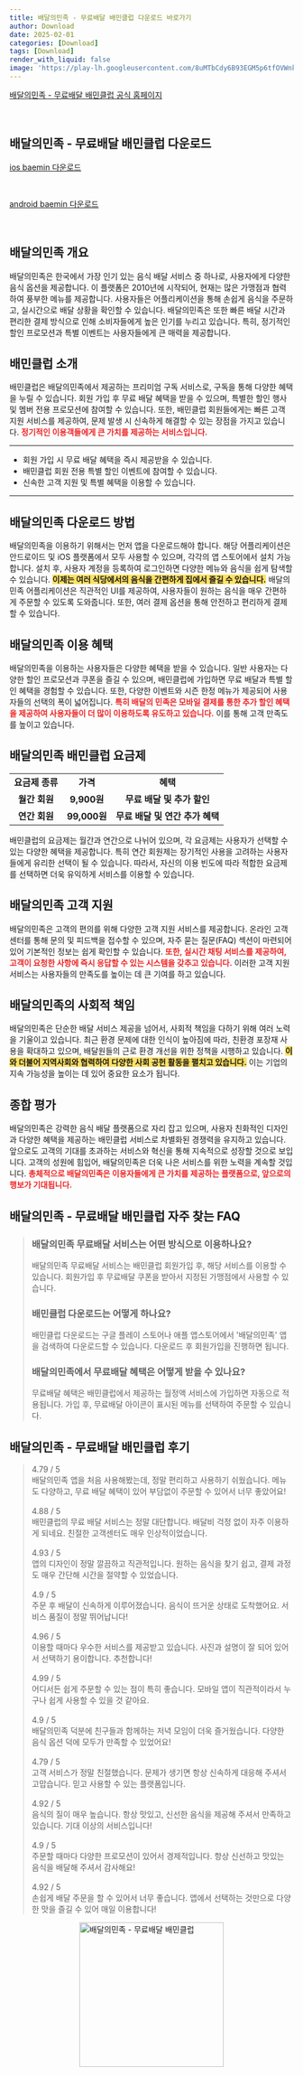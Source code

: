 ```yaml
---
title: 배달의민족 - 무료배달 배민클럽 다운로드 바로가기
author: Download
date: 2025-02-01
categories: [Download]
tags: [Download]
render_with_liquid: false
image: 'https://play-lh.googleusercontent.com/8uMTbCdy6B93EGM5p6tfOVWnkDpee5ZOVYfaBgsWciG77nxZEpjltRtaOTxsI52x8Q=s256-rw'
---
```

<p><a class='click-button' title='배달의민족 - 무료배달 배민클럽' href='https://baemin.com/' rel='nofollow'>배달의민족 - 무료배달 배민클럽 공식 홈페이지</a></p><br>
<h2 id='배달의민족 - 무료배달 배민클럽_다운로드'>배달의민족 - 무료배달 배민클럽 다운로드</h2>
<p><a class="click-button ios" title="baemin 다운로드" href="https://apps.apple.com/kr/app/%EB%B0%B0%EB%8B%AC%EC%9D%98%EB%AF%BC%EC%A1%B1-%EB%AC%B4%EB%A3%8C%EB%B0%B0%EB%8B%AC-%EB%B0%B0%EB%AF%BC%ED%81%B4%EB%9F%BD/id378084485" rel="nofollow">ios baemin 다운로드</a></p><br>
<p><a class="click-button android" title="baemin 다운로드" href="https://play.google.comhttps://play.google.com/store/apps/details?id=com.sampleapp" rel="nofollow">android baemin 다운로드</a></p><br>


<h2 id='배달의민족 개요'>배달의민족 개요</h2>

<p>배달의민족은 한국에서 가장 인기 있는 음식 배달 서비스 중 하나로, 사용자에게 다양한 음식 옵션을 제공합니다. 이 플랫폼은 2010년에 시작되어, 현재는 많은 가맹점과 협력하여 풍부한 메뉴를 제공합니다. 사용자들은 어플리케이션을 통해 손쉽게 음식을 주문하고, 실시간으로 배달 상황을 확인할 수 있습니다. 배달의민족은 또한 빠른 배달 시간과 편리한 결제 방식으로 인해 소비자들에게 높은 인기를 누리고 있습니다. 특히, 정기적인 할인 프로모션과 특별 이벤트는 사용자들에게 큰 매력을 제공합니다.</p>

<h2 id='배민클럽 소개'>배민클럽 소개</h2>

<p>배민클럽은 배달의민족에서 제공하는 프리미엄 구독 서비스로, 구독을 통해 다양한 혜택을 누릴 수 있습니다. 회원 가입 후 무료 배달 혜택을 받을 수 있으며, 특별한 할인 행사 및 멤버 전용 프로모션에 참여할 수 있습니다. 또한, 배민클럽 회원들에게는 빠른 고객 지원 서비스를 제공하여, 문제 발생 시 신속하게 해결할 수 있는 장점을 가지고 있습니다. <b><span style="color: #ee2323;">정기적인 이용객들에게 큰 가치를 제공하는 서비스입니다.</span></b></p>

<hr />

<ul>
    <li>회원 가입 시 무료 배달 혜택을 즉시 제공받을 수 있습니다.</li>
    <li>배민클럽 회원 전용 특별 할인 이벤트에 참여할 수 있습니다.</li>
    <li>신속한 고객 지원 및 특별 혜택을 이용할 수 있습니다.</li>
</ul>

<hr />

<h2 id='배달의민족 다운로드 방법'>배달의민족 다운로드 방법</h2>

<p>배달의민족을 이용하기 위해서는 먼저 앱을 다운로드해야 합니다. 해당 어플리케이션은 안드로이드 및 iOS 플랫폼에서 모두 사용할 수 있으며, 각각의 앱 스토어에서 설치 가능합니다. 설치 후, 사용자 계정을 등록하여 로그인하면 다양한 메뉴와 음식을 쉽게 탐색할 수 있습니다. <b><span style="background-color: #ffe066;">이제는 여러 식당에서의 음식을 간편하게 집에서 즐길 수 있습니다.</span></b> 배달의민족 어플리케이션은 직관적인 UI를 제공하여, 사용자들이 원하는 음식을 매우 간편하게 주문할 수 있도록 도와줍니다. 또한, 여러 결제 옵션을 통해 안전하고 편리하게 결제할 수 있습니다.</p>

<h2 id='배달의민족 이용 혜택'>배달의민족 이용 혜택</h2>

<p>배달의민족을 이용하는 사용자들은 다양한 혜택을 받을 수 있습니다. 일반 사용자는 다양한 할인 프로모션과 쿠폰을 즐길 수 있으며, 배민클럽에 가입하면 무료 배달과 특별 할인 혜택을 경험할 수 있습니다. 또한, 다양한 이벤트와 시즌 한정 메뉴가 제공되어 사용자들의 선택의 폭이 넓어집니다. <b><span style="color: #ee2323;">특히 배달의 민족은 모바일 결제를 통한 추가 할인 혜택을 제공하여 사용자들이 더 많이 이용하도록 유도하고 있습니다.</span></b> 이를 통해 고객 만족도를 높이고 있습니다.</p>

<h2 id='배달의민족 배민클럽 요금제'>배달의민족 배민클럽 요금제</h2>

<table>
    <tr>
        <td style="text-align: center; height: 17px;"><b>요금제 종류</b></td>
        <td style="text-align: center; height: 17px;"><b>가격</b></td>
        <td style="text-align: center; height: 17px;"><b>혜택</b></td>
    </tr>
    <tr>
        <td style="text-align: center; height: 17px;"><b>월간 회원</b></td>
        <td style="text-align: center; height: 17px;"><b>9,900원</b></td>
        <td style="text-align: center; height: 17px;"><b>무료 배달 및 추가 할인</b></td>
    </tr>
    <tr>
        <td style="text-align: center; height: 17px;"><b>연간 회원</b></td>
        <td style="text-align: center; height: 17px;"><b>99,000원</b></td>
        <td style="text-align: center; height: 17px;"><b>무료 배달 및 연간 추가 혜택</b></td>
    </tr>
</table>

<p>배민클럽의 요금제는 월간과 연간으로 나뉘어 있으며, 각 요금제는 사용자가 선택할 수 있는 다양한 혜택을 제공합니다. 특히 연간 회원제는 장기적인 사용을 고려하는 사용자들에게 유리한 선택이 될 수 있습니다. 따라서, 자신의 이용 빈도에 따라 적합한 요금제를 선택하면 더욱 유익하게 서비스를 이용할 수 있습니다.</p>

<h2 id='배달의민족 고객 지원'>배달의민족 고객 지원</h2>

<p>배달의민족은 고객의 편의를 위해 다양한 고객 지원 서비스를 제공합니다. 온라인 고객센터를 통해 문의 및 피드백을 접수할 수 있으며, 자주 묻는 질문(FAQ) 섹션이 마련되어 있어 기본적인 정보는 쉽게 확인할 수 있습니다. <b><span style="color: #ee2323;">또한, 실시간 채팅 서비스를 제공하여, 고객이 요청한 사항에 즉시 응답할 수 있는 시스템을 갖추고 있습니다.</span></b> 이러한 고객 지원 서비스는 사용자들의 만족도를 높이는 데 큰 기여를 하고 있습니다.</p>

<h2 id='배달의민족의 사회적 책임'>배달의민족의 사회적 책임</h2>

<p>배달의민족은 단순한 배달 서비스 제공을 넘어서, 사회적 책임을 다하기 위해 여러 노력을 기울이고 있습니다. 최근 환경 문제에 대한 인식이 높아짐에 따라, 친환경 포장재 사용을 확대하고 있으며, 배달원들의 근로 환경 개선을 위한 정책을 시행하고 있습니다. <b><span style="background-color: #ffe066;">이와 더불어 지역사회와 협력하여 다양한 사회 공헌 활동을 펼치고 있습니다.</span></b> 이는 기업의 지속 가능성을 높이는 데 있어 중요한 요소가 됩니다.</p>

<h2 id='종합 평가'>종합 평가</h2>

<p>배달의민족은 강력한 음식 배달 플랫폼으로 자리 잡고 있으며, 사용자 친화적인 디자인과 다양한 혜택을 제공하는 배민클럽 서비스로 차별화된 경쟁력을 유지하고 있습니다. 앞으로도 고객의 기대를 초과하는 서비스와 혁신을 통해 지속적으로 성장할 것으로 보입니다. 고객의 성원에 힘입어, 배달의민족은 더욱 나은 서비스를 위한 노력을 계속할 것입니다. <b><span style="color: #ee2323;">총체적으로 배달의민족은 이용자들에게 큰 가치를 제공하는 플랫폼으로, 앞으로의 행보가 기대됩니다.</span></b></p>


<h2 id='배달의민족 - 무료배달 배민클럽_자주_찾는_FAQ'>배달의민족 - 무료배달 배민클럽 자주 찾는 FAQ</h2>
<div itemscope="" itemtype="https://schema.org/FAQPage"> <blockquote> <div itemscope="" itemprop="mainEntity" itemtype="https://schema.org/Question"> <h3 itemprop="name">배달의민족 무료배달 서비스는 어떤 방식으로 이용하나요?</h3> <div itemscope="" itemprop="acceptedAnswer" itemtype="https://schema.org/Answer"> <span itemprop="text"> <p>배달의민족 무료배달 서비스는 배민클럽 회원가입 후, 해당 서비스를 이용할 수 있습니다. 회원가입 후 무료배달 쿠폰을 받아서 지정된 가맹점에서 사용할 수 있습니다.</p> </span> </div> </div> <div itemscope="" itemprop="mainEntity" itemtype="https://schema.org/Question"> <h3 itemprop="name">배민클럽 다운로드는 어떻게 하나요?</h3> <div itemscope="" itemprop="acceptedAnswer" itemtype="https://schema.org/Answer"> <span itemprop="text"> <p>배민클럽 다운로드는 구글 플레이 스토어나 애플 앱스토어에서 '배달의민족' 앱을 검색하여 다운로드할 수 있습니다. 다운로드 후 회원가입을 진행하면 됩니다.</p> </span> </div> </div> <div itemscope="" itemprop="mainEntity" itemtype="https://schema.org/Question"> <h3 itemprop="name">배달의민족에서 무료배달 혜택은 어떻게 받을 수 있나요?</h3> <div itemscope="" itemprop="acceptedAnswer" itemtype="https://schema.org/Answer"> <span itemprop="text"> <p>무료배달 혜택은 배민클럽에서 제공하는 월정액 서비스에 가입하면 자동으로 적용됩니다. 가입 후, 무료배달 아이콘이 표시된 메뉴를 선택하여 주문할 수 있습니다.</p> </span> </div> </div> </blockquote> </div>
<h2 id='배달의민족 - 무료배달 배민클럽_후기'>배달의민족 - 무료배달 배민클럽 후기</h2>
<div itemscope itemtype="https://schema.org/Product">
  <blockquote>
  <div itemprop="review" itemscope itemtype="https://schema.org/Review">
      <div itemprop="reviewRating" itemscope itemtype="https://schema.org/Rating"> <span itemprop="ratingValue">4.79</span> / <span itemprop="bestRating">5</span> </div>
      <span itemprop="reviewBody">배달의민족 앱을 처음 사용해봤는데, 정말 편리하고 사용하기 쉬웠습니다. 메뉴도 다양하고, 무료 배달 혜택이 있어 부담없이 주문할 수 있어서 너무 좋았어요!</span>
  </div>
  <br>
  <div itemprop="review" itemscope itemtype="https://schema.org/Review">
      <div itemprop="reviewRating" itemscope itemtype="https://schema.org/Rating"> <span itemprop="ratingValue">4.88</span> / <span itemprop="bestRating">5</span> </div>
      <span itemprop="reviewBody">배민클럽의 무료 배달 서비스는 정말 대단합니다. 배달비 걱정 없이 자주 이용하게 되네요. 친절한 고객센터도 매우 인상적이었습니다.</span>
  </div>
  <br>
  <div itemprop="review" itemscope itemtype="https://schema.org/Review">
      <div itemprop="reviewRating" itemscope itemtype="https://schema.org/Rating"> <span itemprop="ratingValue">4.93</span> / <span itemprop="bestRating">5</span> </div>
      <span itemprop="reviewBody">앱의 디자인이 정말 깔끔하고 직관적입니다. 원하는 음식을 찾기 쉽고, 결제 과정도 매우 간단해 시간을 절약할 수 있었습니다.</span>
  </div>
  <br>
  <div itemprop="review" itemscope itemtype="https://schema.org/Review">
      <div itemprop="reviewRating" itemscope itemtype="https://schema.org/Rating"> <span itemprop="ratingValue">4.9</span> / <span itemprop="bestRating">5</span> </div>
      <span itemprop="reviewBody">주문 후 배달이 신속하게 이루어졌습니다. 음식이 뜨거운 상태로 도착했어요. 서비스 품질이 정말 뛰어납니다!</span>
  </div>
  <br>
  <div itemprop="review" itemscope itemtype="https://schema.org/Review">
      <div itemprop="reviewRating" itemscope itemtype="https://schema.org/Rating"> <span itemprop="ratingValue">4.96</span> / <span itemprop="bestRating">5</span> </div>
      <span itemprop="reviewBody">이용할 때마다 우수한 서비스를 제공받고 있습니다. 사진과 설명이 잘 되어 있어서 선택하기 용이합니다. 추천합니다!</span>
  </div>
  <br>
  <div itemprop="review" itemscope itemtype="https://schema.org/Review">
      <div itemprop="reviewRating" itemscope itemtype="https://schema.org/Rating"> <span itemprop="ratingValue">4.99</span> / <span itemprop="bestRating">5</span> </div>
      <span itemprop="reviewBody">어디서든 쉽게 주문할 수 있는 점이 특히 좋습니다. 모바일 앱이 직관적이라서 누구나 쉽게 사용할 수 있을 것 같아요.</span>
  </div>
  <br>
  <div itemprop="review" itemscope itemtype="https://schema.org/Review">
      <div itemprop="reviewRating" itemscope itemtype="https://schema.org/Rating"> <span itemprop="ratingValue">4.9</span> / <span itemprop="bestRating">5</span> </div>
      <span itemprop="reviewBody">배달의민족 덕분에 친구들과 함께하는 저녁 모임이 더욱 즐거웠습니다. 다양한 음식 옵션 덕에 모두가 만족할 수 있었어요!</span>
  </div>
  <br>
  <div itemprop="review" itemscope itemtype="https://schema.org/Review">
      <div itemprop="reviewRating" itemscope itemtype="https://schema.org/Rating"> <span itemprop="ratingValue">4.79</span> / <span itemprop="bestRating">5</span> </div>
      <span itemprop="reviewBody">고객 서비스가 정말 친절했습니다. 문제가 생기면 항상 신속하게 대응해 주셔서 고맙습니다. 믿고 사용할 수 있는 플랫폼입니다.</span>
  </div>
  <br>
  <div itemprop="review" itemscope itemtype="https://schema.org/Review">
      <div itemprop="reviewRating" itemscope itemtype="https://schema.org/Rating"> <span itemprop="ratingValue">4.92</span> / <span itemprop="bestRating">5</span> </div>
      <span itemprop="reviewBody">음식의 질이 매우 높습니다. 항상 맛있고, 신선한 음식을 제공해 주셔서 만족하고 있습니다. 기대 이상의 서비스입니다!</span>
  </div>
  <br>
  <div itemprop="review" itemscope itemtype="https://schema.org/Review">
      <div itemprop="reviewRating" itemscope itemtype="https://schema.org/Rating"> <span itemprop="ratingValue">4.9</span> / <span itemprop="bestRating">5</span> </div>
      <span itemprop="reviewBody">주문할 때마다 다양한 프로모션이 있어서 경제적입니다. 항상 신선하고 맛있는 음식을 배달해 주셔서 감사해요!</span>
  </div>
  <br>
  <div itemprop="review" itemscope itemtype="https://schema.org/Review">
      <div itemprop="reviewRating" itemscope itemtype="https://schema.org/Rating"> <span itemprop="ratingValue">4.92</span> / <span itemprop="bestRating">5</span> </div>
      <span itemprop="reviewBody">손쉽게 배달 주문을 할 수 있어서 너무 좋습니다. 앱에서 선택하는 것만으로 다양한 맛을 즐길 수 있어 매일 이용합니다!</span>
  </div>
  </blockquote>
</div>
<figure class="image" style="display: flex; justify-content: center; align-items: center; margin: 0;"><img src="https://play-lh.googleusercontent.com/8uMTbCdy6B93EGM5p6tfOVWnkDpee5ZOVYfaBgsWciG77nxZEpjltRtaOTxsI52x8Q=s256-rw" alt="배달의민족 - 무료배달 배민클럽" width="256" height="256" style="max-width: 100%; height: auto;"></figure>